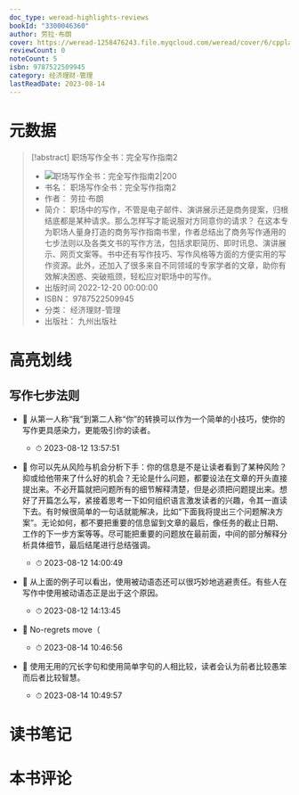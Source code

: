 ```yaml
---
doc_type: weread-highlights-reviews
bookId: "3300046360"
author: 劳拉·布朗
cover: https://weread-1258476243.file.myqcloud.com/weread/cover/6/cpplatform_wwoksxusgum7dxuwuuura6/t7_cpplatform_wwoksxusgum7dxuwuuura61673856617.jpg
reviewCount: 0
noteCount: 5
isbn: 9787522509945
category: 经济理财-管理
lastReadDate: 2023-08-14
---
```

# 元数据
> [!abstract] 职场写作全书：完全写作指南2
> - ![ 职场写作全书：完全写作指南2|200](https://weread-1258476243.file.myqcloud.com/weread/cover/6/cpplatform_wwoksxusgum7dxuwuuura6/t7_cpplatform_wwoksxusgum7dxuwuuura61673856617.jpg)
> - 书名： 职场写作全书：完全写作指南2
> - 作者： 劳拉·布朗
> - 简介： 职场中的写作，不管是电子邮件、演讲展示还是商务提案，归根结底都是某种请求。那么怎样写才能说服对方同意你的请求？
在这本专为职场人量身打造的商务写作指南书里，作者总结出了商务写作通用的七步法则以及各类文书的写作方法，包括求职简历、即时讯息、演讲展示、网页文案等。书中还有写作技巧、写作风格等方面的方便实用的写作资源。此外，还加入了很多来自不同领域的专家学者的文章，助你有效解决困惑、突破瓶颈，轻松应对职场中的写作。
> - 出版时间 2022-12-20 00:00:00
> - ISBN： 9787522509945
> - 分类： 经济理财-管理
> - 出版社： 九州出版社

# 高亮划线

## 写作七步法则


- 📌 从第一人称“我”到第二人称“你”的转换可以作为一个简单的小技巧，使你的写作更具感染力，更能吸引你的读者。 
    - ⏱ 2023-08-12 13:57:51 

- 📌 你可以先从风险与机会分析下手：你的信息是不是让读者看到了某种风险？抑或给他带来了什么好的机会？无论是什么问题，都要设法在文章的开头直接提出来。不必开篇就把问题所有的细节解释清楚，但是必须把问题提出来。想好了开篇怎么写，紧接着思考一下如何组织语言激发读者的兴趣，令其一直读下去。有时候很简单的一句话就能解决，比如“下面我将提出三个问题解决方案”。无论如何，都不要把重要的信息留到文章的最后，像任务的截止日期、工作的下一步方案等等。尽可能把重要的问题放在最前面，中间的部分解释分析具体细节，最后结尾进行总结强调。 
    - ⏱ 2023-08-12 14:00:49 

- 📌 从上面的例子可以看出，使用被动语态还可以很巧妙地逃避责任。有些人在写作中使用被动语态正是出于这个原因。 
    - ⏱ 2023-08-12 14:13:45 

- 📌 No-regrets move（ 
    - ⏱ 2023-08-14 10:46:56 

- 📌 使用无用的冗长字句和使用简单字句的人相比较，读者会认为前者比较愚笨而后者比较智慧。 
    - ⏱ 2023-08-14 10:49:57 
# 读书笔记

# 本书评论
